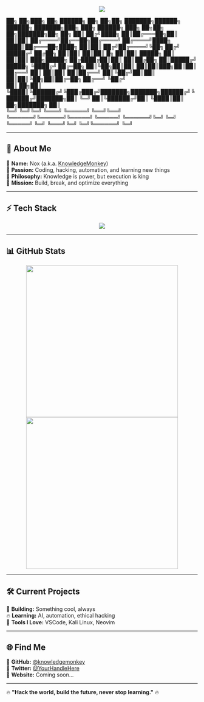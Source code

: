<!-- Header with badass ASCII art -->
<p align="center">
  <img src="https://readme-typing-svg.herokuapp.com?font=Fira+Code&size=22&pause=1000&color=F7F7F7&center=true&vCenter=true&width=500&lines=%F0%9F%91%80+Welcome+to+My+Lair!;%F0%9F%A7%90+Code%2C+Knowledge%2C+and+Chaos;%F0%9F%9A%80+Let's+Build+Cool+Shit!">
</p>

██╗  ██╗███╗   ██╗ ██████╗ ██╗    ██╗██╗     ███████╗██████╗  ██████╗ ███████╗███╗   ███╗ ██████╗ ███╗   ██╗██╗  ██╗███████╗██╗   ██╗
██║ ██╔╝████╗  ██║██╔═══██╗██║    ██║██║     ██╔════╝██╔══██╗██╔════╝ ██╔════╝████╗ ████║██╔═══██╗████╗  ██║██║ ██╔╝██╔════╝╚██╗ ██╔╝
█████╔╝ ██╔██╗ ██║██║   ██║██║ █╗ ██║██║     █████╗  ██║  ██║██║  ███╗█████╗  ██╔████╔██║██║   ██║██╔██╗ ██║█████╔╝ █████╗   ╚████╔╝ 
██╔═██╗ ██║╚██╗██║██║   ██║██║███╗██║██║     ██╔══╝  ██║  ██║██║   ██║██╔══╝  ██║╚██╔╝██║██║   ██║██║╚██╗██║██╔═██╗ ██╔══╝    ╚██╔╝  
██║  ██╗██║ ╚████║╚██████╔╝╚███╔███╔╝███████╗███████╗██████╔╝╚██████╔╝███████╗██║ ╚═╝ ██║╚██████╔╝██║ ╚████║██║  ██╗███████╗   ██║   
╚═╝  ╚═╝╚═╝  ╚═══╝ ╚═════╝  ╚══╝╚══╝ ╚══════╝╚══════╝╚═════╝  ╚═════╝ ╚══════╝╚═╝     ╚═╝ ╚═════╝ ╚═╝  ╚═══╝╚═╝  ╚═╝╚══════╝   ╚═╝   
                                                                                                                                     
                                                                                                                                     

---

## 🚀 About Me  
🔹 **Name:** Nox (a.k.a. [KnowledgeMonkey](https://github.com/knowledgemonkey))  
🔹 **Passion:** Coding, hacking, automation, and learning new things  
🔹 **Philosophy:** Knowledge is power, but execution is king  
🔹 **Mission:** Build, break, and optimize everything  

---

## ⚡ Tech Stack  
<p align="center">
  <img src="https://skillicons.dev/icons?i=python,js,html,css,react,nodejs,git,linux,bash,vscode" />
</p>

---

## 📊 GitHub Stats  
<p align="center">
  <img src="https://github-readme-stats.vercel.app/api?username=knowledgemonkey&show_icons=true&theme=radical" width="400px"/>
  <img src="https://github-readme-streak-stats.herokuapp.com/?user=knowledgemonkey&theme=radical" width="400px"/>
</p>

---

## 🛠️ Current Projects  
🚧 **Building:** Something cool, always  
🔥 **Learning:** AI, automation, ethical hacking  
🔧 **Tools I Love:** VSCode, Kali Linux, Neovim  

---

## 🌐 Find Me  
📌 **GitHub:** [@knowledgemonkey](https://github.com/knowledgemonkey)  
📌 **Twitter:** [@YourHandleHere](https://twitter.com/)  
📌 **Website:** Coming soon...  

---

🔥 **"Hack the world, build the future, never stop learning."** 🔥  
